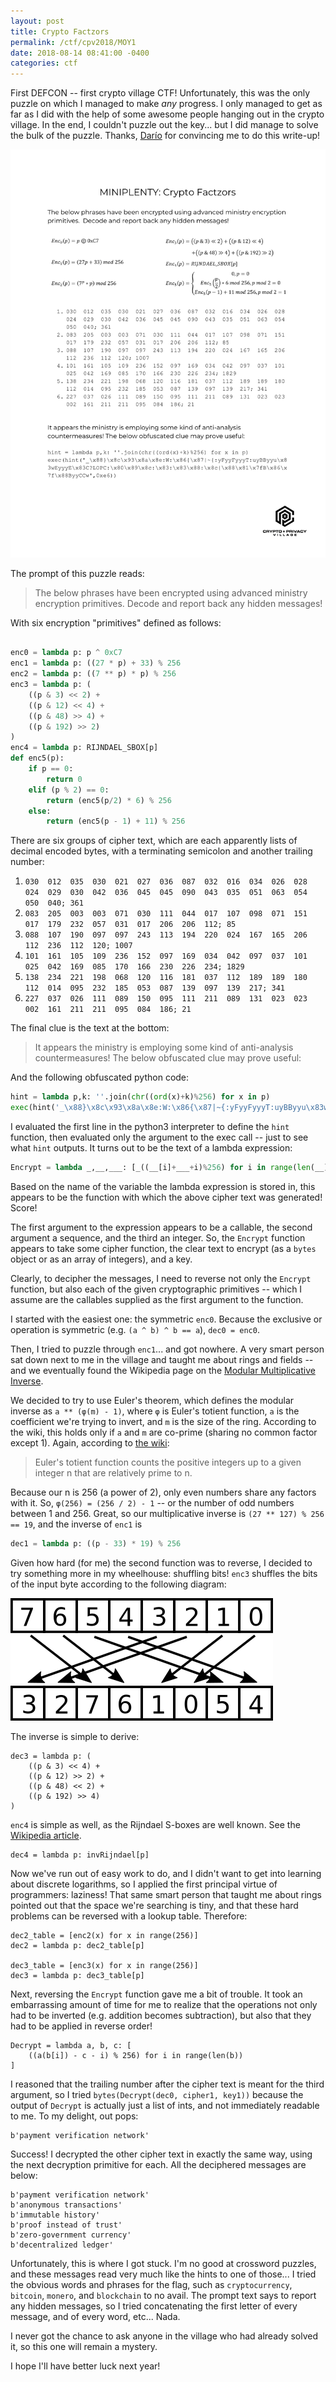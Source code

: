 ```yaml
---
layout: post
title: Crypto Factzors
permalink: /ctf/cpv2018/MOY1
date: 2018-08-14 08:41:00 -0400
categories: ctf
---
```

First DEFCON -- first crypto village CTF! Unfortunately, this was the only
puzzle on which I managed to make *any* progress. I only managed to get as far
as I did with the help of some awesome people hanging out in the crypto
village. In the end, I couldn't puzzle out the key... but I did manage to
solve the bulk of the puzzle. Thanks, [Darío](https://github.com/daedalus)
for convincing me to do this write-up!

![The full puzzle image](/assets/factzors.png)

The prompt of this puzzle reads:

> The below phrases have been encrypted using advanced ministry encryption
> primitives.  Decode and report back any hidden messages!

With six encryption "primitives" defined as follows:

```python

enc0 = lambda p: p ^ 0xC7
enc1 = lambda p: ((27 * p) + 33) % 256
enc2 = lambda p: ((7 ** p) * p) % 256
enc3 = lambda p: (
	((p & 3) << 2) +
	((p & 12) << 4) +
	((p & 48) >> 4) +
	((p & 192) >> 2)
)
enc4 = lambda p: RIJNDAEL_SBOX[p]
def enc5(p):
	if p == 0:
		return 0
	elif (p % 2) == 0:
		return (enc5(p/2) * 6) % 256
	else:
		return (enc5(p - 1) + 11) % 256

```

There are six groups of cipher text, which are each apparently lists of
decimal encoded bytes, with a terminating semicolon and another trailing
number:

1. `030  012  035  030  021  027  036  087  032  016  034  026  028  024  029  030  042  036  045  045  090  043  035  051  063  054  050  040; 361`
2. `083  205  003  003  071  030  111  044  017  107  098  071  151  017  179  232  057  031  017  206  206  112; 85`
3. `088  107  190  097  097  243  113  194  220  024  167  165  206  112  236  112  120; 1007`
4. `101  161  105  109  236  152  097  169  034  042  097  037  101  025  042  169  085  170  166  230  226  234; 1829`
5. `138  234  221  198  068  120  116  181  037  112  189  189  180  112  014  095  232  185  053  087  139  097  139  217; 341`
6. `227  037  026  111  089  150  095  111  211  089  131  023  023  002  161  211  211  095  084  186; 21`

The final clue is the text at the bottom:

> It appears the ministry is employing some kind of anti-analysis
> countermeasures! The below obfuscated clue may prove useful:

And the following obfuscated python code:

```python
hint = lambda p,k: ''.join(chr((ord(x)+k)%256) for x in p)
exec(hint('_\x88}\x8c\x93\x8a\x8e:W:\x86{\x87|~{:yFyyFyyyT:uyBByyu\x83wEyyyE\x83C?LOPC:\x80\x89\x8c:\x83:\x83\x88:\x8c{\x88\x81\x7fB\x86\x7f\x88ByyCCw',0xe6))
```

I evaluated the first line in the python3 interpreter to define the `hint`
function, then evaluated only the argument to the exec call -- just to
see what `hint` outputs. It turns out to be the text of a lambda
expression:

```python
Encrypt = lambda _,__,___: [_((__[i]+___+i)%256) for i in range(len(__))]
```

Based on the name of the variable the lambda expression is stored in,
this appears to be the function with which the above cipher text was
generated! Score!

The first argument to the expression appears to be a callable, the
second argument a sequence, and the third an integer. So, the `Encrypt`
function appears to take some cipher function, the clear text to encrypt
(as a `bytes` object or as an array of integers), and a key.

Clearly, to decipher the messages, I need to reverse not only the
`Encrypt` function, but also each of the given cryptographic primitives --
which I assume are the callables supplied as the first argument to the
function.

I started with the easiest one: the symmetric `enc0`. Because the
exclusive or operation is symmetric (e.g. `(a ^ b) ^ b == a`),
`dec0 = enc0`.

Then, I tried to puzzle through `enc1`... and got nowhere. A very smart
person sat down next to me in the village and taught me about rings and
fields -- and we eventually found the Wikipedia page on the
[Modular Multiplicative Inverse](https://en.wikipedia.org/wiki/Modular_multiplicative_inverse).

We decided to try to use Euler's theorem, which defines the modular
inverse as `a ** (φ(m) - 1)`, where `φ` is Euler's totient function, `a`
is the coefficient we're trying to invert, and `m` is the size of the
ring. According to the wiki, this holds only if `a` and `m` are co-prime
(sharing no common factor except 1). Again, according to
[the wiki](https://en.wikipedia.org/wiki/Euler%27s_totient_function#Computing_Euler's_totient_function):

> Euler's totient function counts the positive integers up to a given
> integer n that are relatively prime to n.

Because our n is 256 (a power of 2), only even numbers share any factors
with it. So, `φ(256) = (256 / 2) - 1` -- or the number of odd numbers
between 1 and 256. Great, so our multiplicative inverse is
`(27 ** 127) % 256 == 19`, and the inverse of `enc1` is

```python
dec1 = lambda p: ((p - 33) * 19) % 256
```

Given how hard (for me) the second function was to reverse, I decided to
try something more in my wheelhouse: shuffling bits! `enc3` shuffles the
bits of the input byte according to the following diagram:

![Bit shuffling diagram](/assets/factzors_enc3.svg.png)

The inverse is simple to derive:

```python3
dec3 = lambda p: (
	((p & 3) << 4) +
	((p & 12) >> 2) +
	((p & 48) << 2) +
	((p & 192) >> 4)
)
```

`enc4` is simple as well, as the Rijndael S-boxes are well known. See the
[Wikipedia article](https://en.wikipedia.org/wiki/Rijndael_S-box#Inverse_S-box).

```python3
dec4 = lambda p: invRijndael[p]
```

Now we've run out of easy work to do, and I didn't want to get into
learning about discrete logarithms, so I applied the first principal
virtue of programmers: laziness! That same smart person that taught me
about rings pointed out that the space we're searching is tiny, and that
these hard problems can be reversed with a lookup table. Therefore:

```python3
dec2_table = [enc2(x) for x in range(256)]
dec2 = lambda p: dec2_table[p]

dec3_table = [enc3(x) for x in range(256)]
dec3 = lambda p: dec3_table[p]
```

Next, reversing the `Encrypt` function gave me a bit of trouble. It took
an embarrassing amount of time for me to realize that the operations not
only had to be inverted (e.g. addition becomes subtraction), but also that
they had to be applied in reverse order!

```python3
Decrypt = lambda a, b, c: [
	((a(b[i]) - c - i) % 256) for i in range(len(b))
]
```

I reasoned that the trailing number after the cipher text is meant for
the third argument, so I tried `bytes(Decrypt(dec0, cipher1, key1))`
because the output of `Decrypt` is actually just a list of ints, and not
immediately readable to me. To my delight, out pops:

```python3
b'payment verification network'
```

Success! I decrypted the other cipher text in exactly the same way, using
the next decryption primitive for each. All the deciphered messages are
below:

```python3
b'payment verification network'
b'anonymous transactions'
b'immutable history'
b'proof instead of trust'
b'zero-government currency'
b'decentralized ledger'
```

Unfortunately, this is where I got stuck. I'm no good at crossword
puzzles, and these messages read very much like the hints to one of
those... I tried the obvious words and phrases for the flag, such as
`cryptocurrency`, `bitcoin`, `monero`, and `blockchain` to no avail. The
prompt text says to report any hidden messages, so I tried concatenating
the first letter of every message, and of every word, etc... Nada.

I never got the chance to ask anyone in the village who had already
solved it, so this one will remain a mystery.

I hope I'll have better luck next year!
